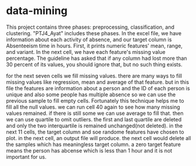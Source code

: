 # data-mining
This project contains three phases: preprocessing, classification, and clustering. "PTJ4_Ayat" includes these phases. In the excel file, we have information about each activity of absence, and our target column is Absenteeism time in hours. First, it prints numeric features' mean, range, and variant. 
In the next cell, we have each feature's missing value percentage. The guideline has asked that if any column had lost more than 30 percent of its values, you should ignore that, but no such thing exists.

for the next seven cells we fill missing values. there are many ways to fill missing values like regression, mean and average of that feature. but in this file the features are information about a person and the ID of each person is unique and also some people has multiple absence so we can use the previous sample to fill empty cells. Fortunately this technique helps me to fill all the null values. we can run cell 40 again to see how many missing values remained. if there is still some we can use average to fill that.
then we can use quartile to omit outliers. the first and last quartile are deleted and only the two interquartile is remained unchanged(not deleted).
in the next 11 cells, the target column and soe randome features have chosen to plot.
in the next cell, an output file will produce.
the next cell would delete all the samples which has meaningless target column. a zero target feature means the person has abcense which is less than 1 hour and it is not important for us.
